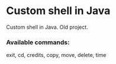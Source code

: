 # Custom shell in Java
Custom shell in Java. Old project.

### Available commands: 
exit, cd, credits, copy, move, delete, time
